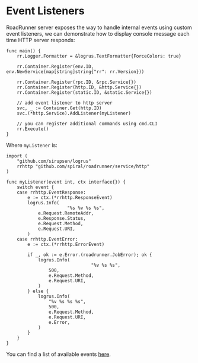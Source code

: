 # Event Listeners
RoadRunner server exposes the way to handle internal events using custom event listeners, we can demonstrate how to display console message each time HTTP server responds:

```golang
func main() {
	rr.Logger.Formatter = &logrus.TextFormatter{ForceColors: true}

	rr.Container.Register(env.ID, env.NewService(map[string]string{"rr": rr.Version}))

	rr.Container.Register(rpc.ID, &rpc.Service{})
	rr.Container.Register(http.ID, &http.Service{})
	rr.Container.Register(static.ID, &static.Service{})

    // add event listener to http server
    svc, _ := Container.Get(http.ID)
	svc.(*http.Service).AddListener(myListener)

	// you can register additional commands using cmd.CLI
	rr.Execute()
}
```

Where `myListener` is:

```golang
import (
    "github.com/sirupsen/logrus"
    rrhttp "github.com/spiral/roadrunner/service/http"
)

func myListener(event int, ctx interface{}) {
	switch event {
	case rrhttp.EventResponse:
		e := ctx.(*rrhttp.ResponseEvent)
		logrus.Info(
                       "%s %v %s %s",
			e.Request.RemoteAddr,
			e.Response.Status,
			e.Request.Method,
			e.Request.URI,
		)
	case rrhttp.EventError:
		e := ctx.(*rrhttp.ErrorEvent)

		if _, ok := e.Error.(roadrunner.JobError); ok {
			logrus.Info(
                                "%v %s %s",
				500,
				e.Request.Method,
				e.Request.URI,
			)
		} else {
			logrus.Info(
				"%v %s %s %s",
				500,
				e.Request.Method,
				e.Request.URI,
				e.Error,
			)
		}
	}
}
```

You can find a list of available events [here](https://godoc.org/github.com/spiral/roadrunner).